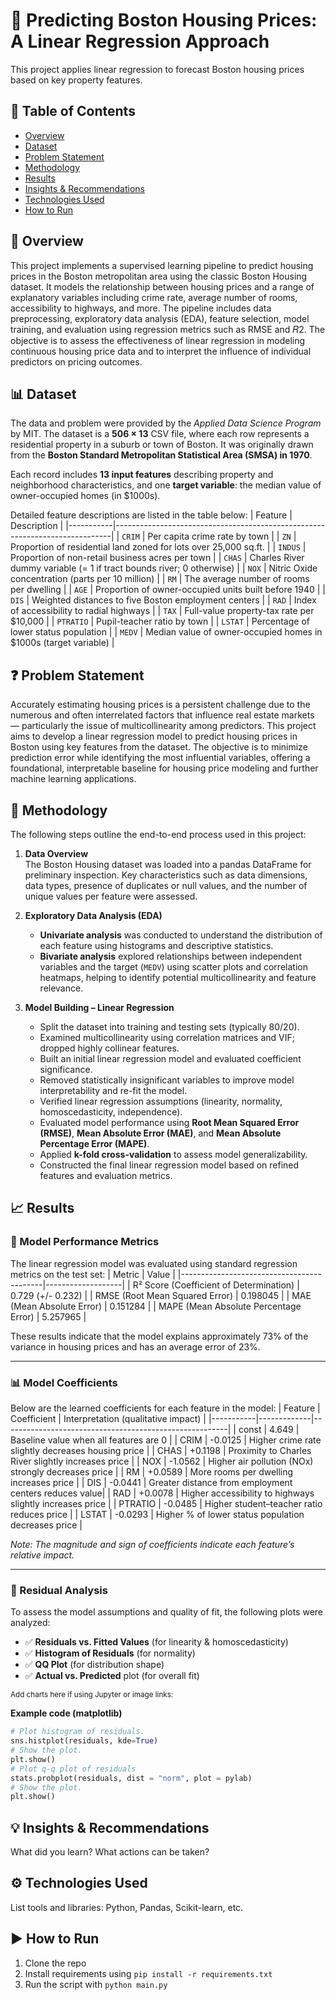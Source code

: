# 📌 Predicting Boston Housing Prices: A Linear Regression Approach
This project applies linear regression to forecast Boston housing prices based on key property features.

## 📂 Table of Contents
- [Overview](#-overview)
- [Dataset](#-dataset)
- [Problem Statement](#-problem-statement)
- [Methodology](#-methodology)
- [Results](#-results)
- [Insights & Recommendations](#-insights--recommendations)
- [Technologies Used](#technologies-used)
- [How to Run](#how-to-run)

## 🧠 Overview
This project implements a supervised learning pipeline to predict housing prices in the Boston metropolitan area using the classic Boston Housing dataset. It models the relationship between housing prices and a range of explanatory variables including crime rate, average number of rooms, accessibility to highways, and more. The pipeline includes data preprocessing, exploratory data analysis (EDA), feature selection, model training, and evaluation using regression metrics such as RMSE and 𝑅2. The objective is to assess the effectiveness of linear regression in modeling continuous housing price data and to interpret the influence of individual predictors on pricing outcomes.

## 📊 Dataset
The data and problem were provided by the *Applied Data Science Program* by MIT. The dataset is a **506 × 13** CSV file, where each row represents a residential property in a suburb or town of Boston. It was originally drawn from the **Boston Standard Metropolitan Statistical Area (SMSA) in 1970**.

Each record includes **13 input features** describing property and neighborhood characteristics, and one **target variable**: the median value of owner-occupied homes (in $1000s).

Detailed feature descriptions are listed in the table below:
| Feature   | Description                                                                 |
|-----------|-----------------------------------------------------------------------------|
| `CRIM`    | Per capita crime rate by town                                               |
| `ZN`      | Proportion of residential land zoned for lots over 25,000 sq.ft.           |
| `INDUS`   | Proportion of non-retail business acres per town                            |
| `CHAS`    | Charles River dummy variable (= 1 if tract bounds river; 0 otherwise)       |
| `NOX`     | Nitric Oxide concentration (parts per 10 million)                          |
| `RM`      | The average number of rooms per dwelling                                    |
| `AGE`     | Proportion of owner-occupied units built before 1940                        |
| `DIS`     | Weighted distances to five Boston employment centers                        |
| `RAD`     | Index of accessibility to radial highways                                   |
| `TAX`     | Full-value property-tax rate per $10,000                                    |
| `PTRATIO` | Pupil-teacher ratio by town                                                 |
| `LSTAT`   | Percentage of lower status population                                       |
| `MEDV`    | Median value of owner-occupied homes in $1000s (target variable)            |

## ❓ Problem Statement
Accurately estimating housing prices is a persistent challenge due to the numerous and often interrelated factors that influence real estate markets — particularly the issue of multicollinearity among predictors. This project aims to develop a linear regression model to predict housing prices in Boston using key features from the dataset. The objective is to minimize prediction error while identifying the most influential variables, offering a foundational, interpretable baseline for housing price modeling and further machine learning applications.

## 🔎 Methodology
The following steps outline the end-to-end process used in this project:

1. **Data Overview**  
   The Boston Housing dataset was loaded into a pandas DataFrame for preliminary inspection. Key characteristics such as data dimensions, data types, presence of duplicates or null values, and the number of unique values per feature were assessed.
   
3. **Exploratory Data Analysis (EDA)**  
   - **Univariate analysis** was conducted to understand the distribution of each feature using histograms and descriptive statistics.  
   - **Bivariate analysis** explored relationships between independent variables and the target (`MEDV`) using scatter plots and correlation heatmaps, helping to identify potential multicollinearity and feature relevance.

4. **Model Building – Linear Regression**  
   - Split the dataset into training and testing sets (typically 80/20).  
   - Examined multicollinearity using correlation matrices and VIF; dropped highly collinear features.  
   - Built an initial linear regression model and evaluated coefficient significance.  
   - Removed statistically insignificant variables to improve model interpretability and re-fit the model.  
   - Verified linear regression assumptions (linearity, normality, homoscedasticity, independence).  
   - Evaluated model performance using **Root Mean Squared Error (RMSE)**, **Mean Absolute Error (MAE)**, and **Mean Absolute Percentage Error (MAPE)**.  
   - Applied **k-fold cross-validation** to assess model generalizability.  
   - Constructed the final linear regression model based on refined features and evaluation metrics.

## 📈 Results

### 🔢 Model Performance Metrics
The linear regression model was evaluated using standard regression metrics on the test set:
| Metric                                    | Value             |
|-------------------------------------------|-------------------|
| R² Score (Coefficient of Determination)   | 0.729 (+/- 0.232) |
| RMSE (Root Mean Squared Error)            | 0.198045          |
| MAE (Mean Absolute Error)                 | 0.151284          |
| MAPE (Mean Absolute Percentage Error)     | 5.257965          |

These results indicate that the model explains approximately 73% of the variance in housing prices and has an average error of 23%.

---

### 📊 Model Coefficients
Below are the learned coefficients for each feature in the model:
| Feature   | Coefficient | Interpretation (qualitative impact)                   |
|-----------|-------------|--------------------------------------------------------|
| const     | 4.649       | Baseline value when all features are 0                |
| CRIM      | -0.0125     | Higher crime rate slightly decreases housing price    |
| CHAS      | +0.1198     | Proximity to Charles River slightly increases price   |
| NOX       | -1.0562     | Higher air pollution (NOx) strongly decreases price   |
| RM        | +0.0589     | More rooms per dwelling increases price               |
| DIS       | -0.0441     | Greater distance from employment centers reduces value|
| RAD       | +0.0078     | Higher accessibility to highways slightly increases price |
| PTRATIO   | -0.0485     | Higher student–teacher ratio reduces price            |
| LSTAT     | -0.0293     | Higher % of lower status population decreases price   |

*Note: The magnitude and sign of coefficients indicate each feature’s relative impact.*

---

### 🧪 Residual Analysis
To assess the model assumptions and quality of fit, the following plots were analyzed:
- ✅ **Residuals vs. Fitted Values** (for linearity & homoscedasticity)
- ✅ **Histogram of Residuals** (for normality)
- ✅ **QQ Plot** (for distribution shape)
- ✅ **Actual vs. Predicted** plot (for overall fit)

<sub>Add charts here if using Jupyter or image links:</sub>

**Example code (matplotlib)**
```python
# Plot histogram of residuals.
sns.histplot(residuals, kde=True)
# Show the plot.
plt.show()
# Plot q-q plot of residuals
stats.probplot(residuals, dist = "norm", plot = pylab)
# Show the plot.
plt.show()
```

## 💡 Insights & Recommendations
What did you learn? What actions can be taken?

<a id="technologies-used"></a>
## ⚙️ Technologies Used
List tools and libraries: Python, Pandas, Scikit-learn, etc.

<a id="how-to-run"></a>
## ▶️ How to Run
1. Clone the repo  
2. Install requirements using `pip install -r requirements.txt`  
3. Run the script with `python main.py`
